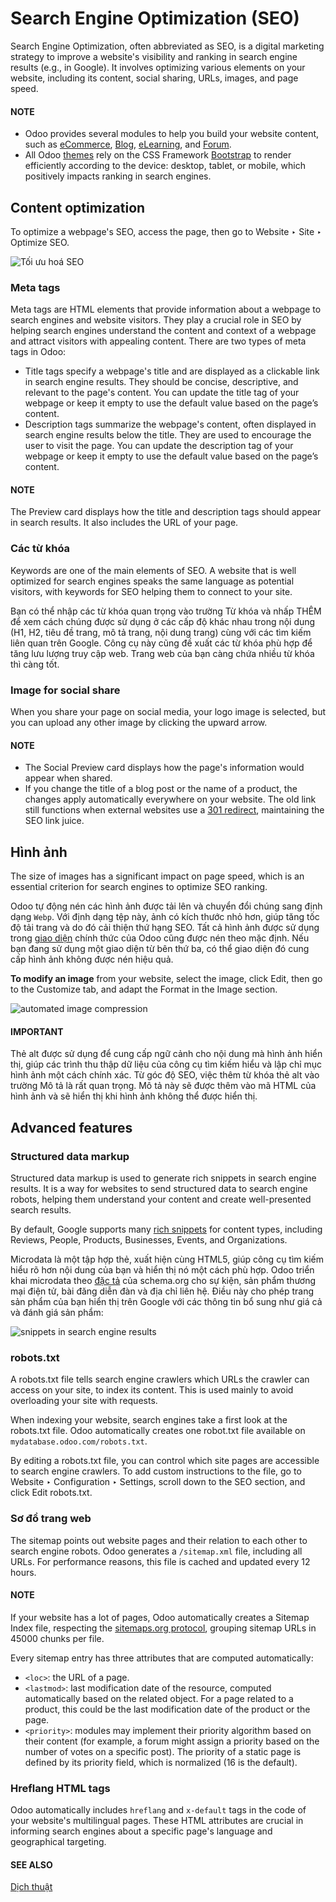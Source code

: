 # Search Engine Optimization (SEO)

Search Engine Optimization, often abbreviated as SEO, is a digital marketing strategy to improve a
website's visibility and ranking in search engine results (e.g., in Google). It involves optimizing
various elements on your website, including its content, social sharing, URLs, images, and page
speed.

#### NOTE
- Odoo provides several modules to help you build your website content, such as
  [eCommerce](applications/websites/ecommerce.md), [Blog](applications/websites/blog.md), [eLearning](applications/websites/elearning.md), and [Forum](applications/websites/forum.md).
- All Odoo [themes](applications/websites/website/web_design/themes.md) rely on the CSS Framework [Bootstrap](https://getbootstrap.com/) to render efficiently according to the device: desktop, tablet,
  or mobile, which positively impacts ranking in search engines.

## Content optimization

To optimize a webpage's SEO, access the page, then go to Website ‣ Site ‣
Optimize SEO.

![Tối ưu hoá SEO](../../../../.gitbook/assets/optimize-seo.png)

### Meta tags

Meta tags are HTML elements that provide information about a webpage to search engines and website
visitors. They play a crucial role in SEO by helping search engines understand the content and
context of a webpage and attract visitors with appealing content. There are two types of meta tags
in Odoo:

- Title tags specify a webpage's title and are displayed as a clickable link in search
  engine results. They should be concise, descriptive, and relevant to the page's content. You can
  update the title tag of your webpage or keep it empty to use the default value based on the page’s
  content.
- Description tags summarize the webpage's content, often displayed in search engine
  results below the title. They are used to encourage the user to visit the page. You can update
  the description tag of your webpage or keep it empty to use the default value based on the page’s
  content.

#### NOTE
The Preview card displays how the title and description tags should appear in search
results. It also includes the URL of your page.

### Các từ khóa

Keywords are one of the main elements of SEO. A website that is well optimized for search engines
speaks the same language as potential visitors, with keywords for SEO helping them to connect to
your site.

Bạn có thể nhập các từ khóa quan trọng vào trường Từ khóa và nhấp THÊM để xem cách chúng được sử dụng ở các cấp độ khác nhau trong nội dung (H1, H2, tiêu đề trang, mô tả trang, nội dung trang) cùng với các tìm kiếm liên quan trên Google. Công cụ này cũng đề xuất các từ khóa phù hợp để tăng lưu lượng truy cập web. Trang web của bạn càng chứa nhiều từ khóa thì càng tốt.

### Image for social share

When you share your page on social media, your logo image is selected, but you can upload any other
image by clicking the upward arrow.

#### NOTE
- The Social Preview card displays how the page's information would appear when
  shared.
- If you change the title of a blog post or the name of a product, the changes apply
  automatically everywhere on your website. The old link still functions when external websites
  use a [301 redirect](applications/websites/website/pages.md#website-url-redirection), maintaining the SEO link juice.

## Hình ảnh

The size of images has a significant impact on page speed, which is an essential criterion for
search engines to optimize SEO ranking.

Odoo tự động nén các hình ảnh được tải lên và chuyển đổi chúng sang định dạng `Webp`. Với định dạng tệp này, ảnh có kích thước nhỏ hơn, giúp tăng tốc độ tải trang và do đó cải thiện thứ hạng SEO. Tất cả hình ảnh được sử dụng trong [giao diện](applications/websites/website/web_design/themes.md) chính thức của Odoo cũng được nén theo mặc định. Nếu bạn đang sử dụng một giao diện từ bên thứ ba, có thể giao diện đó cung cấp hình ảnh không được nén hiệu quả.

**To modify an image** from your website, select the image, click Edit, then go to the
Customize tab, and adapt the Format in the Image section.

![automated image compression](../../../../.gitbook/assets/image-format.png)

#### IMPORTANT
Thẻ alt được sử dụng để cung cấp ngữ cảnh cho nội dung mà hình ảnh hiển thị, giúp các trình thu thập dữ liệu của công cụ tìm kiếm hiểu và lập chỉ mục hình ảnh một cách chính xác. Từ góc độ SEO, việc thêm từ khóa thẻ alt vào trường Mô tả là rất quan trọng. Mô tả này sẽ được thêm vào mã HTML của hình ảnh và sẽ hiển thị khi hình ảnh không thể được hiển thị.

## Advanced features

### Structured data markup

Structured data markup is used to generate rich snippets in search engine results. It is a way for
websites to send structured data to search engine robots, helping them understand your content and
create well-presented search results.

By default, Google supports many [rich snippets](https://developers.google.com/search/blog/2009/05/introducing-rich-snippets)
for content types, including Reviews, People, Products, Businesses, Events, and Organizations.

Microdata là một tập hợp thẻ, xuất hiện cùng HTML5, giúp công cụ tìm kiếm hiểu rõ hơn nội dung của bạn và hiển thị nó một cách phù hợp. Odoo triển khai microdata theo [đặc tả](https://schema.org/docs/gs.html) của schema.org cho sự kiện, sản phẩm thương mại điện tử, bài đăng diễn đàn và địa chỉ liên hệ. Điều này cho phép trang sản phẩm của bạn hiển thị trên Google với các thông tin bổ sung như giá cả và đánh giá sản phẩm:

![snippets in search engine results](../../../../.gitbook/assets/data-markup.png)

### robots.txt

A robots.txt file tells search engine crawlers which URLs the crawler can access on your site, to
index its content. This is used mainly to avoid overloading your site with requests.

When indexing your website, search engines take a first look at the robots.txt file. Odoo
automatically creates one robot.txt file available on `mydatabase.odoo.com/robots.txt`.

By editing a robots.txt file, you can control which site pages are accessible to search engine
crawlers. To add custom instructions to the file, go to Website ‣ Configuration
‣ Settings, scroll down to the SEO section, and click Edit robots.txt.

### Sơ đồ trang web

The sitemap points out website pages and their relation to each other to search engine robots. Odoo
generates a `/sitemap.xml` file, including all URLs. For performance reasons, this file is cached
and updated every 12 hours.

#### NOTE
If your website has a lot of pages, Odoo automatically creates a Sitemap Index file, respecting
the [sitemaps.org protocol](http://www.sitemaps.org/protocol.html), grouping sitemap URLs in
45000 chunks per file.

Every sitemap entry has three attributes that are computed automatically:

- `<loc>`: the URL of a page.
- `<lastmod>`: last modification date of the resource, computed automatically based on the related
  object. For a page related to a product, this could be the last modification date of the product
  or the page.
- `<priority>`: modules may implement their priority algorithm based on their content (for example,
  a forum might assign a priority based on the number of votes on a specific post). The priority of
  a static page is defined by its priority field, which is normalized (16 is the default).

### Hreflang HTML tags

Odoo automatically includes `hreflang` and `x-default` tags in the code of your website's
multilingual pages. These HTML attributes are crucial in informing search engines about a specific
page's language and geographical targeting.

#### SEE ALSO
[Dịch thuật](applications/websites/website/configuration/translate.md)
